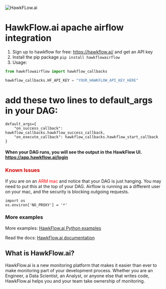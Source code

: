 ![HawkFLow.ai](https://hawkflow.ai/static/images/emails/bars.png)

# HawkFlow.ai apache airflow integration

1. Sign up to hawkflow for free: https://hawkflow.ai/ and get an API key
2. Install the pip package `pip install hawkflowairflow`
3. Usage:
```python
from hawkflowairflow import hawkflow_callbacks

hawkflow_callbacks.HF_API_KEY = "YOUR_HAWKFLOW_API_KEY_HERE"
```

# add these two lines to default_args in your DAG:

```
default_args={    
    "on_success_callback": hawkflow_callbacks.hawkflow_success_callback,
    "on_execute_callback": hawkflow_callbacks.hawkflow_start_callback
}
``` 

#### When your DAG runs, you will see the output in the HawkFlow UI. https://app.hawkflow.ai/login

### <span style="color:#D10000">Known Issues</span>

If you are on an <span style="color:red">ARM mac</span> and notice that your DAG is just hanging. You may need to put this
at the top of your DAG. Airflow is running as a different user on your mac, and the security is blocking outgoing requests.

```
import os
os.environ['NO_PROXY'] = '*'
```



### More examples

More examples: [HawkFlow.ai Python examples](https://github.com/hawkflow/hawkflow-examples/tree/master/python)

Read the docs: [HawkFlow.ai documentation](https://docs.hawkflow.ai/)

## What is HawkFlow.ai?

HawkFlow.ai is a new monitoring platform that makes it easier than ever to make monitoring part of your development process. 
Whether you are an Engineer, a Data Scientist, an Analyst, or anyone else that writes code, HawkFlow.ai helps you and your team take ownership of monitoring.
